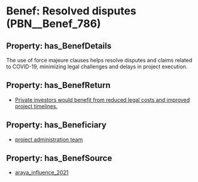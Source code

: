 # Benef: __Resolved disputes__ (PBN__Benef_786)

## Property: has_BenefDetails

The use of force majeure clauses helps resolve disputes and claims related to COVID-19, minimizing legal challenges and delays in project execution.

## Property: has_BenefReturn

* [Private investors would benefit from reduced legal costs and improved project timelines.](../BenefReturn/PBN__BenefReturn_854)

## Property: has_Beneficiary

* [project administration team](../Stakeholder/PBN__Stakeholder_321)

## Property: has_BenefSource

* [araya_influence_2021](../Article/PBN__Article_157)

